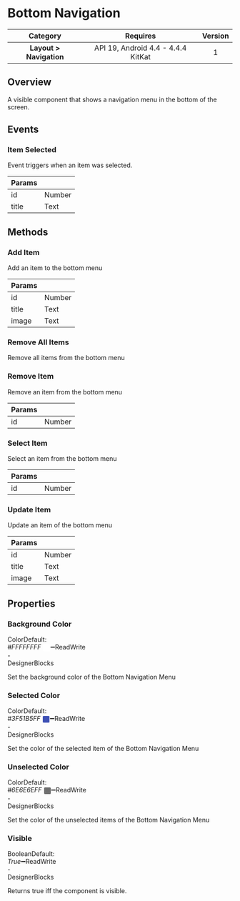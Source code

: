 # Bottom Navigation

| Category | Requires | Version |
|:--------:|:-------:|:--------:|
|**Layout > Navigation**|<span class="chip chip-any">API 19, Android 4.4 - 4.4.4 KitKat</span>|<span class="chip chip-number">1</span>|

## Overview

A visible component that shows a navigation menu in the bottom of the screen.

## Events

### Item Selected

Event triggers when an item was selected.

<div class="block" ai2-block="event" not-rendered="true" value="%7B%22componentName%22:%20%22Bottom%20Navigation%22,%20%22name%22:%20%22Item%20Selected%22,%20%22param%22:%20%5B%22id%22,%20%22title%22%5D%7D"></div>

| Params | []() |
|--------|------|
|id|<span class="chip chip-number">Number</span>|
|title|<span class="chip chip-text">Text</span>|

## Methods

### Add Item

Add an item to the bottom menu

<div class="block" ai2-block="method" not-rendered="true" value="%7B%22componentName%22:%20%22Bottom%20Navigation%22,%20%22name%22:%20%22Add%20Item%22,%20%22output%22:%20false,%20%22param%22:%20%5B%22id%22,%20%22title%22,%20%22image%22%5D%7D"></div>

| Params | []() |
|--------|------|
|id|<span class="chip chip-number">Number</span>|
|title|<span class="chip chip-text">Text</span>|
|image|<span class="chip chip-text">Text</span>|

### Remove All Items

Remove all items from the bottom menu

<div class="block" ai2-block="method" not-rendered="true" value="%7B%22componentName%22:%20%22Bottom%20Navigation%22,%20%22name%22:%20%22Remove%20All%20Items%22,%20%22output%22:%20false,%20%22param%22:%20%5B%5D%7D"></div>

### Remove Item

Remove an item from the bottom menu

<div class="block" ai2-block="method" not-rendered="true" value="%7B%22componentName%22:%20%22Bottom%20Navigation%22,%20%22name%22:%20%22Remove%20Item%22,%20%22output%22:%20false,%20%22param%22:%20%5B%22id%22%5D%7D"></div>

| Params | []() |
|--------|------|
|id|<span class="chip chip-number">Number</span>|

### Select Item

Select an item from the bottom menu

<div class="block" ai2-block="method" not-rendered="true" value="%7B%22componentName%22:%20%22Bottom%20Navigation%22,%20%22name%22:%20%22Select%20Item%22,%20%22output%22:%20false,%20%22param%22:%20%5B%22id%22%5D%7D"></div>

| Params | []() |
|--------|------|
|id|<span class="chip chip-number">Number</span>|

### Update Item

Update an item of the bottom menu

<div class="block" ai2-block="method" not-rendered="true" value="%7B%22componentName%22:%20%22Bottom%20Navigation%22,%20%22name%22:%20%22Update%20Item%22,%20%22output%22:%20false,%20%22param%22:%20%5B%22id%22,%20%22title%22,%20%22image%22%5D%7D"></div>

| Params | []() |
|--------|------|
|id|<span class="chip chip-number">Number</span>|
|title|<span class="chip chip-text">Text</span>|
|image|<span class="chip chip-text">Text</span>|

## Properties

### Background Color

<span style="user-select: none; white-space:pre-wrap;"><span class="chip chip-color">Color</span><span class="chip chip-color">Default: <i>#FFFFFFFF</i>&nbsp;<span style="width: 15px; height: 15px; margin: auto; display: inline-block; border: 1px solid white; vertical-align: middle; border-radius: 3px; background-color: #FFFFFF;"></span></span>:heavy_minus_sign:<span class="chip chip-rw">Read</span><span class="chip chip-rw">Write</span> - <span class="chip chip-bd">Designer</span><span class="chip chip-bd">Blocks</span></span>

Set the background color of the Bottom Navigation Menu

<div class="block" ai2-block="property" not-rendered="true" value="%7B%22componentName%22:%20%22Bottom%20Navigation%22,%20%22name%22:%20%22Background%20Color%22,%20%22getter%22:%20true%7D"></div>
<div class="block" ai2-block="property" not-rendered="true" value="%7B%22componentName%22:%20%22Bottom%20Navigation%22,%20%22name%22:%20%22Background%20Color%22,%20%22getter%22:%20false%7D"></div>

### Selected Color

<span style="user-select: none; white-space:pre-wrap;"><span class="chip chip-color">Color</span><span class="chip chip-color">Default: <i>#3F51B5FF</i>&nbsp;<span style="width: 15px; height: 15px; margin: auto; display: inline-block; border: 1px solid white; vertical-align: middle; border-radius: 3px; background-color: #3F51B5;"></span></span>:heavy_minus_sign:<span class="chip chip-rw">Read</span><span class="chip chip-rw">Write</span> - <span class="chip chip-bd">Designer</span><span class="chip chip-bd">Blocks</span></span>

Set the color of the selected item of the Bottom Navigation Menu

<div class="block" ai2-block="property" not-rendered="true" value="%7B%22componentName%22:%20%22Bottom%20Navigation%22,%20%22name%22:%20%22Selected%20Color%22,%20%22getter%22:%20true%7D"></div>
<div class="block" ai2-block="property" not-rendered="true" value="%7B%22componentName%22:%20%22Bottom%20Navigation%22,%20%22name%22:%20%22Selected%20Color%22,%20%22getter%22:%20false%7D"></div>

### Unselected Color

<span style="user-select: none; white-space:pre-wrap;"><span class="chip chip-color">Color</span><span class="chip chip-color">Default: <i>#6E6E6EFF</i>&nbsp;<span style="width: 15px; height: 15px; margin: auto; display: inline-block; border: 1px solid white; vertical-align: middle; border-radius: 3px; background-color: #6E6E6E;"></span></span>:heavy_minus_sign:<span class="chip chip-rw">Read</span><span class="chip chip-rw">Write</span> - <span class="chip chip-bd">Designer</span><span class="chip chip-bd">Blocks</span></span>

Set the color of the unselected items of the Bottom Navigation Menu

<div class="block" ai2-block="property" not-rendered="true" value="%7B%22componentName%22:%20%22Bottom%20Navigation%22,%20%22name%22:%20%22Unselected%20Color%22,%20%22getter%22:%20true%7D"></div>
<div class="block" ai2-block="property" not-rendered="true" value="%7B%22componentName%22:%20%22Bottom%20Navigation%22,%20%22name%22:%20%22Unselected%20Color%22,%20%22getter%22:%20false%7D"></div>

### Visible

<span style="user-select: none; white-space:pre-wrap;"><span class="chip chip-boolean">Boolean</span><span class="chip chip-boolean">Default: <i>True</i></span>:heavy_minus_sign:<span class="chip chip-rw">Read</span><span class="chip chip-rw">Write</span> - <span class="chip chip-bd">Designer</span><span class="chip chip-bd">Blocks</span></span>

Returns true iff the component is visible.

<div class="block" ai2-block="property" not-rendered="true" value="%7B%22componentName%22:%20%22Bottom%20Navigation%22,%20%22name%22:%20%22Visible%22,%20%22getter%22:%20true%7D"></div>
<div class="block" ai2-block="property" not-rendered="true" value="%7B%22componentName%22:%20%22Bottom%20Navigation%22,%20%22name%22:%20%22Visible%22,%20%22getter%22:%20false%7D"></div>
